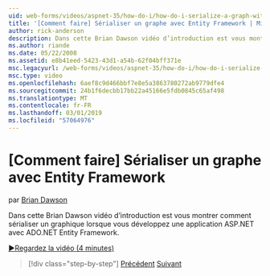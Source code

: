 ```yaml
---
uid: web-forms/videos/aspnet-35/how-do-i/how-do-i-serialize-a-graph-with-the-entity-framework
title: '[Comment faire] Sérialiser un graphe avec Entity Framework | Microsoft Docs'
author: rick-anderson
description: Dans cette Brian Dawson vidéo d’introduction est vous montrer comment sérialiser un graphique lorsque vous développez une application ASP.NET avec ADO.NET Entity Framework.
ms.author: riande
ms.date: 05/22/2008
ms.assetid: e8b41eed-5423-43d1-a54b-62f04bff371e
msc.legacyurl: /web-forms/videos/aspnet-35/how-do-i/how-do-i-serialize-a-graph-with-the-entity-framework
msc.type: video
ms.openlocfilehash: 6aef8c9d466bbf7e8e5a3863780272ab9779dfe4
ms.sourcegitcommit: 24b1f6decbb17bb22a45166e5fdb0845c65af498
ms.translationtype: MT
ms.contentlocale: fr-FR
ms.lasthandoff: 03/01/2019
ms.locfileid: "57064976"
---
```

<a name="how-do-i-serialize-a-graph-with-the-entity-framework"></a>[Comment faire] Sérialiser un graphe avec Entity Framework
====================
par [Brian Dawson](https://twitter.com/briandawson)

Dans cette Brian Dawson vidéo d’introduction est vous montrer comment sérialiser un graphique lorsque vous développez une application ASP.NET avec ADO.NET Entity Framework.

[&#9654;Regardez la vidéo (4 minutes)](https://channel9.msdn.com/Blogs/ASP-NET-Site-Videos/how-do-i-serialize-a-graph-with-the-entity-framework)

> [!div class="step-by-step"]
> [Précédent](how-do-i-use-the-new-entity-data-source.md)
> [Suivant](how-do-i-use-msbuild-to-automate-the-aspnet-compiler-and-merge-utilities.md)
